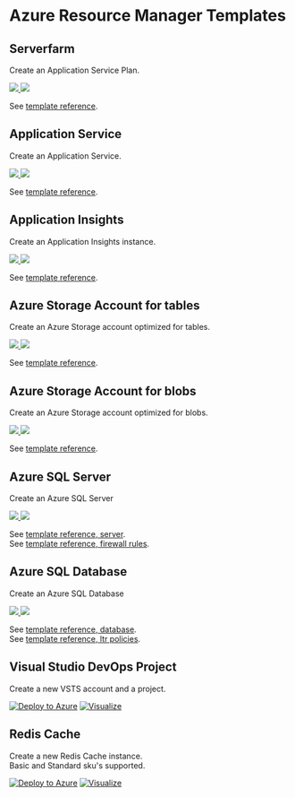 # Azure Resource Manager Templates

## Serverfarm

Create an Application Service Plan.

<a href="https://portal.azure.com/#create/Microsoft.Template/uri/https%3A%2F%2Fraw.githubusercontent.com%2FLateral-Pathfinder%2Farm-templates%2Fmaster%2Ftemplates%2FMicrosoft.Web.serverfarms.json" target="_blank">
    <img src="http://azuredeploy.net/deploybutton.png"/>
</a>
<a href="http://armviz.io/#/?load=https%3A%2F%2Fraw.githubusercontent.com%2FLateral-Pathfinder%2Farm-templates%2Fmaster%2Ftemplates%2FMicrosoft.Web.serverfarms.json" target="_blank">
    <img src="http://armviz.io/visualizebutton.png"/>
</a>

See [template reference](https://docs.microsoft.com/en-us/azure/templates/microsoft.web/serverfarms).

## Application Service

Create an Application Service.

<a href="https://portal.azure.com/#create/Microsoft.Template/uri/https%3A%2F%2Fraw.githubusercontent.com%2FLateral-Pathfinder%2Farm-templates%2Fmaster%2Ftemplates%2FMicrosoft.Web.sites.json" target="_blank">
    <img src="http://azuredeploy.net/deploybutton.png"/>
</a>
<a href="http://armviz.io/#/?load=https%3A%2F%2Fraw.githubusercontent.com%2FLateral-Pathfinder%2Farm-templates%2Fmaster%2Ftemplates%2FMicrosoft.Web.sites.json" target="_blank">
    <img src="http://armviz.io/visualizebutton.png"/>
</a>

See [template reference](https://docs.microsoft.com/en-us/azure/templates/microsoft.web/sites).

## Application Insights

Create an Application Insights instance.  

<a href="https://portal.azure.com/#create/Microsoft.Template/uri/https%3A%2F%2Fraw.githubusercontent.com%2FLateral-Pathfinder%2Farm-templates%2Fmaster%2Ftemplates%2FMicrosoft.Insights.Components.json" target="_blank">
    <img src="http://azuredeploy.net/deploybutton.png"/>
</a>
<a href="http://armviz.io/#/?load=https%3A%2F%2Fraw.githubusercontent.com%2FLateral-Pathfinder%2Farm-templates%2Fmaster%2Ftemplates%2FMicrosoft.Insights.Components.json" target="_blank">
    <img src="http://armviz.io/visualizebutton.png"/>
</a>

See [template reference](https://docs.microsoft.com/en-us/azure/templates/microsoft.insights/components).  

## Azure Storage Account for tables

Create an Azure Storage account optimized for tables.  

<a href="https://portal.azure.com/#create/Microsoft.Template/uri/https%3A%2F%2Fraw.githubusercontent.com%2FLateral-Pathfinder%2Farm-templates%2Fmaster%2Ftemplates%2FMicrosoft.Storage.storageAccounts.tables.json" target="_blank">
    <img src="http://azuredeploy.net/deploybutton.png"/>
</a>
<a href="http://armviz.io/#/?load=https%3A%2F%2Fraw.githubusercontent.com%2FLateral-Pathfinder%2Farm-templates%2Fmaster%2Ftemplates%2FMicrosoft.Storage.storageAccounts.tables.json" target="_blank">
    <img src="http://armviz.io/visualizebutton.png"/>
</a>

See [template reference](https://docs.microsoft.com/en-us/azure/templates/microsoft.storage/storageaccounts).  

## Azure Storage Account for blobs

Create an Azure Storage account optimized for blobs.  

<a href="https://portal.azure.com/#create/Microsoft.Template/uri/https%3A%2F%2Fraw.githubusercontent.com%2FLateral-Pathfinder%2Farm-templates%2Fmaster%2Ftemplates%2FMicrosoft.Storage.storageAccounts.blobs.json" target="_blank">
    <img src="http://azuredeploy.net/deploybutton.png"/>
</a>
<a href="http://armviz.io/#/?load=https%3A%2F%2Fraw.githubusercontent.com%2FLateral-Pathfinder%2Farm-templates%2Fmaster%2Ftemplates%2FMicrosoft.Storage.storageAccounts.blobs.json" target="_blank">
    <img src="http://armviz.io/visualizebutton.png"/>
</a>

See [template reference](https://docs.microsoft.com/en-us/azure/templates/microsoft.storage/storageaccounts).  

## Azure SQL Server

Create an Azure SQL Server  

<a href="https://portal.azure.com/#create/Microsoft.Template/uri/https%3A%2F%2Fraw.githubusercontent.com%2FLateral-Pathfinder%2Farm-templates%2Fmaster%2Ftemplates%2FMicrosoft.Sql.server.json" target="_blank">
    <img src="http://azuredeploy.net/deploybutton.png"/>
</a>
<a href="http://armviz.io/#/?load=https%3A%2F%2Fraw.githubusercontent.com%2FLateral-Pathfinder%2Farm-templates%2Fmaster%2Ftemplates%2FMicrosoft.Sql.server.json" target="_blank">
    <img src="http://armviz.io/visualizebutton.png"/>
</a>

See [template reference, server](https://docs.microsoft.com/en-us/azure/templates/microsoft.sql/servers).    
See [template reference, firewall rules](https://docs.microsoft.com/en-us/azure/templates/microsoft.sql/servers/firewallrules).   

## Azure SQL Database

Create an Azure SQL Database  

<a href="https://portal.azure.com/#create/Microsoft.Template/uri/https%3A%2F%2Fraw.githubusercontent.com%2FLateral-Pathfinder%2Farm-templates%2Fmaster%2Ftemplates%2FMicrosoft.Sql.database.json" target="_blank">
    <img src="http://azuredeploy.net/deploybutton.png"/>
</a>
<a href="http://armviz.io/#/?load=https%3A%2F%2Fraw.githubusercontent.com%2FLateral-Pathfinder%2Farm-templates%2Fmaster%2Ftemplates%2FMicrosoft.Sql.database.json" target="_blank">
    <img src="http://armviz.io/visualizebutton.png"/>
</a>

See [template reference, database](https://docs.microsoft.com/en-us/azure/templates/microsoft.sql/servers/databases).  
See [template reference, ltr policies](https://docs.microsoft.com/en-us/azure/templates/microsoft.sql/servers/databases/backuplongtermretentionpolicies).  

## Visual Studio DevOps Project

Create a new VSTS account and a project.

[![Deploy to Azure](https://azuredeploy.net/deploybutton.png)](https://portal.azure.com/#create/Microsoft.Template/uri/https%3A%2F%2Fraw.githubusercontent.com%2FLateral-Pathfinder%2Farm-templates%2Fmaster%2Ftemplates%2FMicrosoft.VisualStudio.account.project.json)
[![Visualize](http://armviz.io/visualizebutton.png)](http://armviz.io/#/?load=https%3A%2F%2Fraw.githubusercontent.com%2FLateral-Pathfinder%2Farm-templates%2Fmaster%2Ftemplates%2FMicrosoft.VisualStudio.account.project.json)

## Redis Cache

Create a new Redis Cache instance.  
Basic and Standard sku's supported.

[![Deploy to Azure](https://azuredeploy.net/deploybutton.png)](https://portal.azure.com/#create/Microsoft.Template/uri/https%3A%2F%2Fraw.githubusercontent.com%2FLateral-Pathfinder%2Farm-templates%2Fmaster%2Ftemplates%2FMicrosoft.Cache.Redis.json)
[![Visualize](http://armviz.io/visualizebutton.png)](http://armviz.io/#/?load=https%3A%2F%2Fraw.githubusercontent.com%2FLateral-Pathfinder%2Farm-templates%2Fmaster%2Ftemplates%2FMicrosoft.Cache.Redis.json)